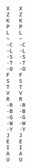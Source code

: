 <pre>
X	X
Z	Z
K	K
P	P
L	L
~	~
-C	-C
-L	-L
-S	-S
-T	-T
-O	-O
F	F
S	S
T	T
V	V
R	R
-R	-R
-B	-B
-G	-G
-W	-W
-Y	-Y
J	J
E	E
I	I
A	A
U	U
</pre>
